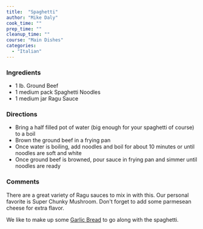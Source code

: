 ```yaml
---
title:  "Spaghetti"
author: "Mike Daly"
cook_time: ""
prep_time: ""
cleanup_time: ""
course: "Main Dishes"
categories: 
  - "Italian"
---
```

### Ingredients

* 1 lb. Ground Beef
* 1 medium pack Spaghetti Noodles
* 1 medium jar Ragu Sauce

### Directions

* Bring a half filled pot of water (big enough for your spaghetti of course) to a boil
* Brown the ground beef in a frying pan
* Once water is boiling, add noodles and boil for about 10 minutes or until noodles are soft and white
* Once ground beef is browned, pour sauce in frying pan and simmer until noodles are ready

### Comments

There are a great variety of Ragu sauces to mix in with this. Our personal favorite is Super Chunky Mushroom. Don't forget to add some parmesean cheese for extra flavor.

 We like to make up some [Garlic Bread](/recipes/garlic-bread.html) to go along with the spaghetti.